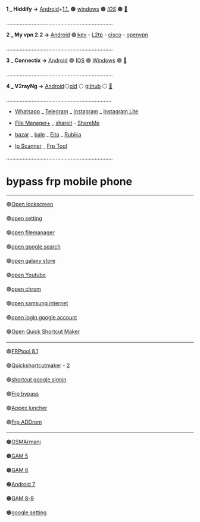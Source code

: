 

 **1 _  Hiddify →**  [Android](https://github.com/hiddify/hiddify-next/releases/latest/download/hiddify-android-universal.apk)+[1.1.](https://github.com/hiddify/hiddify-next/releases/download/v1.1.1/Hiddify-Android-universal.apk)
 🟠 [windows](https://github.com/hiddify/hiddify-next/releases/latest/download/hiddify-windows-x64-setup.zip) 🟠 [*IOS*](https://apps.apple.com/us/app/hiddify-proxy-vpn/id6596777532) 
 🟠 [🎥](h.md)




 .......................................................................
 
 **2 _ My vpn 2.2 →**  [Android](http://cds.goldgsm.in:8077/UploadFolder/io.github.segas.myvpn-v2.40-42-release.apk) 🟢[ikev](https://github.com/mostafacpr/Myvpn/blob/main/ikev.md) - [L2tp](https://github.com/mostafacpr/Myvpn/blob/main/L2tp.md) - [cisco](https://github.com/mostafacpr/Myvpn/blob/main/openconnect.md) - [openvpn](https://github.com/mostafacpr/Myvpn/blob/main/openvpn.md)

 .......................................................................

 **3 _  Connectix →** [Android](https://drive.google.com/uc?export=download&id=1_enIxtRNIhV4z5OlE-OnSXGPrXl03iFw) 🟣 [IOS](http://testflight.apple.com/join/ATDvld9Y) 🟣 [Windows](https://apps.irancdn.org/windows/Connectix-2.0.2.zip)  🟣 [🎥](https://drive.google.com/file/d/1ZNYhNTZCxctBvze1bEsSok4ujWjHx756/view?usp=drive_web)

.......................................................................

 **4 _  V2rayNg →**  [Android](https://github.com/2dust/v2rayNG/releases/download/1.9.22/v2rayNG_1.9.22_universal.apk)⚪[old](https://github.com/2dust/v2rayNG/releases/download/1.8.17/v2rayNG_1.8.17.apk) ⚪ [github](https://github.com/2dust/v2rayNG/releases/latest)  ⚪ [🎥](v.md)

 ......................................................................

* [Whatsapp](https://www.whatsapp.com/android?lang=fa)  _ [Telegram](https://telegram.org/dl/android/apk) _ [Instagram](https://apkflash.com/apk/app/com.instagram.android/instagram/download) _  [Instagram Lite](https://apkflash.com/apk/app/com.instagram.lite/instagram-lite)

* [File Manager+](https://drive.google.com/uc?export=download&id=1zKIXpw7P1nHTqxy0hErBOot1tzuBhZ-P) _  [shareit](https://drive.google.com/uc?export=download&id=1RhVsmY1K-2FEcl9Ycs4qDfMUQZ2N3y8y) - [ShareMe](https://drive.google.com/uc?export=download&id=1VhT_j-9FFtV0mKH8APRe_tsqErlk-KBv)

* [bazar](https://cafebazaar.ir/download/bazaar.apk) _ [bale](https://bale.ai/apk/bale.apk) _ [Eita](https://eitaa.com/app/apk) _ [Rubika](https://cdnu5.iranlms.ir/RubX_3_0_1.apk)

* [Ip Scanner](https://vfarid.github.io/cf-ip-scanner/) _ [Frp Tool](https://frp.owest.ir/)

 .......................................................................

 
# bypass frp mobile phone

---

🟢[Open lockscreen](intent://com.google.android.gms/#Intent;scheme=promote_smartlock_scheme;end)

🟢[open setting](intent://com.android.settings/#Intent;scheme=android-app;end)

🟢[open filemanager](intent://com.sec.android.app.myfiles/#Intent;scheme=android-app;end)

🟢[open google search](intent://com.google.android.googlequicksearchbox/#Intent;scheme=android-app;end)

🟢[open galaxy store](intent://com.dv.adm/#Intent;scheme=android-app;end)

🟢[open Youtube](intent://com.google.android.youtube/#Intent;scheme=android-app;end)

🟢[open chrom](intent://com.android.chrome/#Intent;scheme=android-app;end)

🟢[open samsung internet](https://apps.samsung.com/appquery/appDetail.as?appId=com.sec.android.app.sbrowser&cld-000005006635)

🟢[open login google account](intent://com.google.android.gsf.login.LoginActivity/#Intent;scheme=android-app;end)

🟢[Open Quick Shortcut Maker](intent://com.sika524.android.quickshortcut/#Intent;scheme=android-app;end)

---

🟣[FRPtool 8.1](https://drive.google.com/file/d/15Xe_VenJzbZQHxkVhIUBzZofA5t6yvi2/view?usp=sharing)

🟣[Quickshortcutmaker](https://drive.google.com/file/d/1s-1C86GyCzOJb1ukr2baS7Ho743GltA2/view?usp=sharing) - [2](https://frp.owest.ir/apk/QuickShortcutMaker_frp.owest.ir.apk)

🟣[shortcut google signin](https://drive.google.com/file/d/12SoUn2vU5lxDn28u9QHXidBxa9hcLezK/view?usp=sharing)

🟣[Frp bypass](https://drive.google.com/file/d/1CXP7qMuVhjioJd3Aywx0n79Akz7p8hko/view?usp=sharing)

🟣[Appex luncher](https://drive.google.com/file/d/1vx-HKX4tqWERTfOZ3kTZLHByJb5YpOBl/view?usp=sharing)

🟣[Frp ADDrom](https://drive.google.com/file/d/17oMa-xyHOm4NpOO7uSxsZHoZcEacCYpp/view?usp=sharing)

---

🟠[GSMArmani](https://drive.google.com/file/d/1-SE_HMZlOX7rj0DSgmzZmpoP35IN2vds/view?usp=sharing)

🟠[GAM 5](https://drive.google.com/file/d/1IQWBtLt5iR09-u-NZt2yFb0fVlgqdE6B/view?usp=sharing)

🟠[GAM 6](https://drive.google.com/file/d/1laCOHVAGpazGQGzKiE6fLwt8vQxE2BKo/view?usp=sharing)

🟠[Android 7](https://drive.google.com/file/d/1sdgbxqNf8lDjBVFUA4ymaEfJt2abSf53/view?usp=sharing)

🟠[GAM 8-9 ](https://drive.google.com/file/d/1mFkzL34cGTMbfxImJZzUdrWH5yumTBe4/view?usp=sharing)

🟠[google setting](https://drive.google.com/file/d/1_SuLb6JMJD4U-y3kr4GRgImbUciHcoQf/view?usp=sharing)

